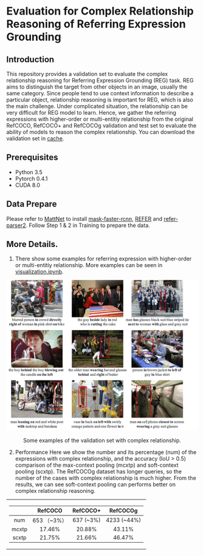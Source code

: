 # Evaluation for Complex Relationship Reasoning of Referring Expression Grounding

## Introduction

This repository provides a validation set to evaluate the complex relationship reasoning for Referring Expression Grounding (REG) task. 
REG aims to distinguish the target from other objects in an image, usually the same category. Since people tend to use context information to describe a particular object, relationship reasoning is important for REG, which is also the main challenge. Under complicated situation, the relationship can be very difficult for REG model to learn. 
Hence, we gather the referring expressions with higher-order or multi-entitiy relationship from the original RefCOCO, RefCOCO+ and RefCOCOg validation and test set to evaluate the ability of models to reason the complex relationship. You can download the validation set in [cache](cache/prepro/). 

## Prerequisites

* Python 3.5
* Pytorch 0.4.1
* CUDA 8.0

## Data Prepare

Please refer to [MattNet](https://github.com/lichengunc/MAttNet) to install [mask-faster-rcnn](https://github.com/lichengunc/mask-faster-rcnn), [REFER](https://github.com/lichengunc/refer) and [refer-parser2](https://github.com/lichengunc/refer-parser2).
Follow Step 1 & 2 in Training to prepare the data.

## More Details. 
1) There show some examples for referring expression with higher-order or multi-entitiy relationship. More examples can be seen in [visualization.ipynb](visualization.ipynb). 
   

![example1](./pics/example.png)
<center>Some examples of the validation set with complex relationship.</center>


2) Performance
   Here we show the number and its percentage (num) of the expressions with complex relationship, and the accuracy (IoU > 0.5) comparison of the max-context pooling (mcxtp) and soft-context pooling (scxtp). The RefCOCOg dataset has longer queries, so the number of the cases with complex relationship is much higher. From the results, we can see soft-context pooling can performs better on complex relationship reasoning.
<table>
<tr><td>

|  | RefCOCO | RefCOCO+ | RefCOCOg|
|:--:|:--:|:--:|:--:|
| num   |  653 （~3\%）   | 637 (~3\%)    |  4233 (~44\%)   |
| mcxtp | 17.46\% | 20.88\% | 43.11\% |
| scxtp | 21.75\% | 21.66\% | 46.47\% |

</td></tr> 
</table>

